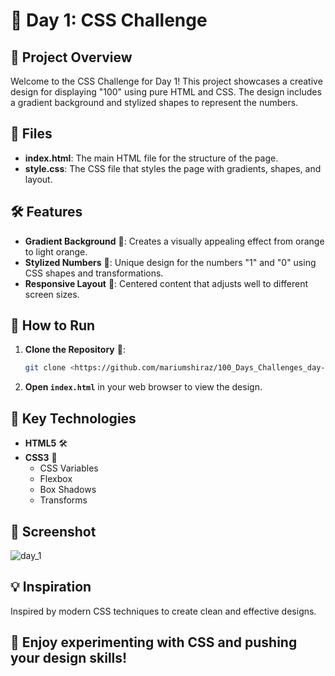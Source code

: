 # 📅 Day 1: CSS Challenge

## 🌟 Project Overview
Welcome to the CSS Challenge for Day 1! This project showcases a creative design for displaying "100" using pure HTML and CSS. The design includes a gradient background and stylized shapes to represent the numbers.

## 📂 Files
- **index.html**: The main HTML file for the structure of the page.
- **style.css**: The CSS file that styles the page with gradients, shapes, and layout.

## 🛠️ Features
- **Gradient Background** 🌈: Creates a visually appealing effect from orange to light orange.
- **Stylized Numbers** 🔢: Unique design for the numbers "1" and "0" using CSS shapes and transformations.
- **Responsive Layout** 📱: Centered content that adjusts well to different screen sizes.

## 🚀 How to Run
1. **Clone the Repository** 🧩:
    ```bash
    git clone <https://github.com/mariumshiraz/100_Days_Challenges_day-1/>
    ```
2. **Open `index.html`** in your web browser to view the design.

## 📜 Key Technologies
- **HTML5** 🛠️
- **CSS3** 🎨
  - CSS Variables
  - Flexbox
  - Box Shadows
  - Transforms

## 📸 Screenshot
![day_1](https://github.com/Fredy002/100-Days-Of-CSS-Projects/assets/104151778/ebd3508f-7c7d-4be2-9ed2-3f879c095c3c)

## 💡 Inspiration
Inspired by modern CSS techniques to create clean and effective designs.

## 🎉 Enjoy experimenting with CSS and pushing your design skills!
